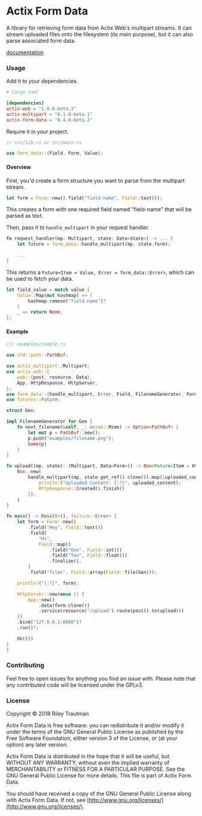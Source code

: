 # Actix Form Data
A library for retrieving form data from Actix Web's multipart streams. It can stream uploaded files
onto the filesystem (its main purpose), but it can also parse associated form data.

[documentation](https://docs.rs/actix-form-data)

### Usage

Add it to your dependencies.
```toml
# Cargo.toml

[dependencies]
actix-web = "1.0.0-beta.3"
actix-multipart = "0.1.0-beta.1"
actix-form-data = "0.4.0-beta.2"
```

Require it in your project.
```rust
// src/lib.rs or src/main.rs

use form_data::{Field, Form, Value};
```

#### Overview
First, you'd create a form structure you want to parse from the multipart stream.
```rust
let form = Form::new().field("field-name", Field::text());
```
This creates a form with one required field named "field-name" that will be parsed as text.

Then, pass it to `handle_multipart` in your request handler.
```rust
fn request_handler(mp: Multipart, state: Data<State>) -> ... {
    let future = form_data::handle_multipart(mp, state.form);

    ...
}
```

This returns a `Future<Item = Value, Error = form_data::Error>`, which can be used to
fetch your data.

```rust
let field_value = match value {
    Value::Map(mut hashmap) => {
        hashmap.remove("field-name")?
    }
    _ => return None,
};
```

#### Example
```rust
/// examples/simple.rs

use std::path::PathBuf;

use actix_multipart::Multipart;
use actix_web::{
    web::{post, resource, Data},
    App, HttpResponse, HttpServer,
};
use form_data::{handle_multipart, Error, Field, FilenameGenerator, Form};
use futures::Future;

struct Gen;

impl FilenameGenerator for Gen {
    fn next_filename(&self, _: &mime::Mime) -> Option<PathBuf> {
        let mut p = PathBuf::new();
        p.push("examples/filename.png");
        Some(p)
    }
}

fn upload((mp, state): (Multipart, Data<Form>)) -> Box<Future<Item = HttpResponse, Error = Error>> {
    Box::new(
        handle_multipart(mp, state.get_ref().clone()).map(|uploaded_content| {
            println!("Uploaded Content: {:?}", uploaded_content);
            HttpResponse::Created().finish()
        }),
    )
}

fn main() -> Result<(), failure::Error> {
    let form = Form::new()
        .field("Hey", Field::text())
        .field(
            "Hi",
            Field::map()
                .field("One", Field::int())
                .field("Two", Field::float())
                .finalize(),
        )
        .field("files", Field::array(Field::file(Gen)));

    println!("{:?}", form);

    HttpServer::new(move || {
        App::new()
            .data(form.clone())
            .service(resource("/upload").route(post().to(upload)))
    })
    .bind("127.0.0.1:8080")?
    .run()?;

    Ok(())
}
}
```

### Contributing
Feel free to open issues for anything you find an issue with. Please note that any contributed code will be licensed under the GPLv3.

### License

Copyright © 2018 Riley Trautman

Actix Form Data is free software: you can redistribute it and/or modify it under the terms of the GNU General Public License as published by the Free Software Foundation, either version 3 of the License, or (at your option) any later version.

Actix Form Data is distributed in the hope that it will be useful, but WITHOUT ANY WARRANTY; without even the implied warranty of MERCHANTABILITY or FITNESS FOR A PARTICULAR PURPOSE. See the GNU General Public License for more details. This file is part of Actix Form Data.

You should have received a copy of the GNU General Public License along with Actix Form Data. If not, see [http://www.gnu.org/licenses/](http://www.gnu.org/licenses/).

